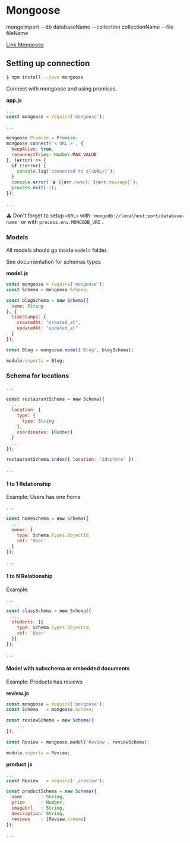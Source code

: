# Mongoose

mongoimport --db databaseName --collection collectionName --file fileName

[Link Mongoose](http://mongoosejs.com)

## Setting up connection

```bash
$ npm install --save mongoose
```

Connect with mongoose and using promises.

**app.js**

```javascript
...
const mongoose = require('mongoose');

...

mongoose.Promise = Promise;
mongoose.connect('< URL >', {
  keepAlive: true,
  reconnectTries: Number.MAX_VALUE
}, (error) => {
  if (!error) { 
    console.log(`connected to ${<URL>}`);
  }
  console.error(`💣 ${err.name}: ${err.message}`);
  process.exit(-1);
});

...
```

⚠️ Don't forget to setup `<URL>` with `'mongodb://localhost:port/database-name'` or with `process.env.MONGODB_URI` .

### Models

All models should go inside `models` folder.

See documentation for schemas types

**model.js**

```javascript
const mongoose = require('mongoose');
const Schema = mongoose.Schema;

const blogSchema = new Schema({
  name: String
}, {
  timestamps: {
    createdAt: "created_at",
    updatedAt: "updated_at"
  }
});

const Blog = mongoose.model('Blog', blogSchema);

module.exports = Blog;
```

### Schema for locations

```javascript
...

const restaurantSchema = new Schema({
  ...
  location: {
    type: {
      type: String
    },
    coordinates: [Number]
  }
  ...
});

restaurantSchema.index({ location: '2dsphere' });

...
```

#### 1 to 1 Relationship

Example: Users has one home

```javascript
...

const homeSchema = new Schema({
  ...
  owner: {
    type: Schema.Types.ObjectId,
    ref: 'User'
  }
});

...
```

#### 1 to N Relationship

Example: 

```javascript
...

const classSchema = new Schema({
  ...
  students: [{
    type: Schema.Types.ObjectId,
    ref: 'User'
  }]
});

...
```

#### Model with subschema or embedded documents

Example: Products has reviews

**review.js**

```js
const mongoose = require('mongoose');
const Schema   = mongoose.Schema;

const reviewSchema = new Schema({
    ...
});

const Review = mongoose.model('Review', reviewSchema);

module.exports = Review;
```

**product.js**

```js
...
const Review   = require('./review');

const productSchema = new Schema({
  name       : String,
  price      : Number,
  imageUrl   : String,
  description: String,
  reviews    : [Review.schema]
});

...
```



